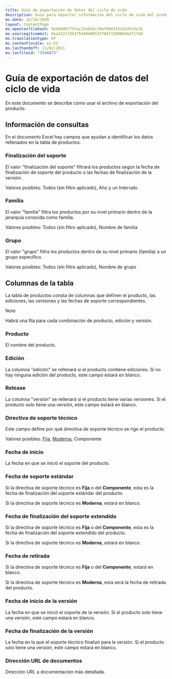 ```yaml
---
title: Guía de exportación de datos del ciclo de vida
description: Guía para exportar información del ciclo de vida del producto
ms.date: 12/16/2020
layout: ContentPage
ms.openlocfilehash: 5e9dddbff5fac32e6d3cf8ef0943151d2dfe5e35
ms.sourcegitcommit: 6ea3221fd5475440480515f04f33988656d71748
ms.translationtype: HT
ms.contentlocale: es-ES
ms.lasthandoff: 11/02/2021
ms.locfileid: "3546873"
---
```

# <a name="lifecycle-data-export-guidance"></a>Guía de exportación de datos del ciclo de vida
En este documento se describe cómo usar el archivo de exportación del producto.

## <a name="query-information"></a>Información de consultas
En el documento Excel hay campos que ayudan a identificar los datos rellenados en la tabla de productos.

### <a name="end-of-support"></a>Finalización del soporte
El valor "finalización del soporte" filtrará los productos según la fecha de finalización de soporte del producto o las fechas de finalización de la versión.

Valores posibles: Todos (sin filtro aplicado), Año y un Intervalo.

### <a name="family"></a>Familia
El valor "familia" filtra los productos por su nivel primario dentro de la jerarquía conocida como familia.

Valores posibles: Todos (sin filtro aplicado), Nombre de familia

### <a name="group"></a>Grupo
El valor "grupo" filtra los productos dentro de su nivel primario (familia) a un grupo específico.

Valores posibles: Todos (sin filtro aplicado), Nombre de grupo

## <a name="table-columns"></a>Columnas de la tabla
La tabla de productos consta de columnas que definen el producto, las ediciones, las versiones y las fechas de soporte correspondientes.

> [!NOTE]
> Habrá una fila para cada combinación de producto, edición y versión.

### <a name="product"></a>Producto
El nombre del producto.

### <a name="edition"></a>Edición
La columna "edición" se rellenará si el producto contiene ediciones. Si no hay ninguna edición del producto, este campo estará en blanco.

### <a name="release"></a>Release
La columna "versión" se rellenará si el producto tiene varias versiones.
Si el producto solo tiene una versión, este campo estará en blanco.

### <a name="support-policy"></a>Directiva de soporte técnico
Este campo define por qué directiva de soporte técnico se rige el producto.

Valores posibles: [Fija](/lifecycle/policies/fixed), [Moderna](/lifecycle/policies/modern), Componente

### <a name="start-date"></a>Fecha de inicio
La fecha en que se inició el soporte del producto.

### <a name="mainstream-date"></a>Fecha de soporte estándar
Si la directiva de soporte técnico es **Fija** o del **Componente**, esta es la fecha de finalización del soporte estándar del producto.
  
Si la directiva de soporte técnico es **Moderna**, estará en blanco.

### <a name="extended-end-date"></a>Fecha de finalización del soporte extendido
Si la directiva de soporte técnico es **Fija** o del **Componente**, esta es la fecha de finalización del soporte extendido del producto.

Si la directiva de soporte técnico es **Moderna**, estará en blanco.

### <a name="retirement-date"></a>Fecha de retirada
Si la directiva de soporte técnico es **Fija** o del **Componente**, estará en blanco.

Si la directiva de soporte técnico es **Moderna**, esta será la fecha de retirada del producto.

### <a name="release-start-date"></a>Fecha de inicio de la versión
La fecha en que se inició el soporte de la versión. Si el producto solo tiene una versión, este campo estará en blanco.
 
### <a name="release-end-date"></a>Fecha de finalización de la versión
La fecha en la que el soporte técnico finalizó para la versión.
Si el producto solo tiene una versión, este campo estará en blanco.

### <a name="docs-url"></a>Dirección URL de documentos
Dirección URL a documentación más detallada.
